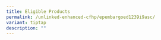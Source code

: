 ```yaml
---
title: Eligible Products
permalink: /unlinked-enhanced-cfhp/epembargoed1239i9asc/
variant: tiptap
description: ""
---
```

